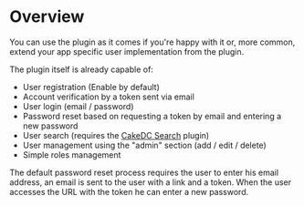 Overview
========

You can use the plugin as it comes if you're happy with it or, more common, extend your app specific user implementation from the plugin.

The plugin itself is already capable of:

* User registration (Enable by default)
* Account verification by a token sent via email
* User login (email / password)
* Password reset based on requesting a token by email and entering a new password
* User search (requires the [CakeDC Search](http://github.com/CakeDC/search) plugin)
* User management using the "admin" section (add / edit / delete)
* Simple roles management

The default password reset process requires the user to enter his email address, an email is sent to the user with a link and a token. When the user accesses the URL with the token he can enter a new password.
